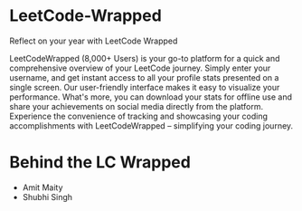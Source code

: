 # LeetCode-Wrapped

Reflect on your year with LeetCode Wrapped

LeetCodeWrapped (8,000+ Users) is your go-to platform for a quick and comprehensive overview of your LeetCode journey. Simply enter your username, and get instant access to all your profile stats presented on a single screen. Our user-friendly interface makes it easy to visualize your performance.
What's more, you can download your stats for offline use and share your achievements on social media directly from the platform. Experience the convenience of tracking and showcasing your coding accomplishments with LeetCodeWrapped – simplifying your coding journey.


# Behind the LC Wrapped

- Amit Maity
- Shubhi Singh


